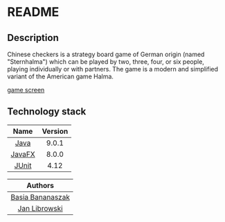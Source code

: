 # README

## Description

Chinese checkers is a strategy board game of German origin (named "Sternhalma") which can be played by two, three, four, or six people, playing individually or with partners. The game is a modern and simplified variant of the American game Halma.

[game screen](https://i.imgur.com/wppiu1H.png)

## Technology stack 

Name |  Version |
| :--: | :---: |
| [Java](https://www.java.com/en/) | 9.0.1 |
| [JavaFX](http://www.oracle.com/technetwork/java/javafx/downloads/supportedconfigurations-1506746.html) | 8.0.0 |
| [JUnit](http://junit.org/junit4/) | 4.12 |

Authors |
| :---: |
| [Basia Bananaszak](https://github.com/forestfox) |
| [Jan Librowski](https://github.com/liibrox) |
